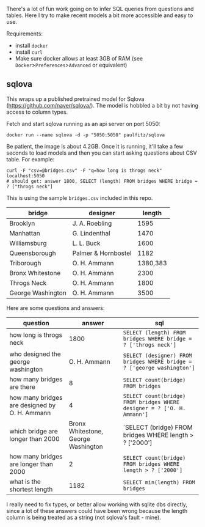 There's a lot of fun work going on to infer SQL queries from questions and tables.
Here I try to make recent models a bit more accessible and easy to use.

Requirements:
 * install `docker`
 * install `curl`
 * Make sure docker allows at least 3GB of RAM (see `Docker`>`Preferences`>`Advanced`
   or equivalent)

## sqlova

This wraps up a published pretrained model for Sqlova (https://github.com/naver/sqlova/).
The model is hobbled a bit by not having access to column types.

Fetch and start sqlova running as an api server on port 5050:

```
docker run --name sqlova -d -p "5050:5050" paulfitz/sqlova
```

Be patient, the image is about 4.2GB.  Once it is running, it'll take a few seconds
to load models and then you can start asking questions about CSV table.  For example:

```
curl -F "csv=@bridges.csv" -F "q=how long is throgs neck" localhost:5050
# should get: answer 1800, SELECT (length) FROM bridges WHERE bridge = ? ["throgs neck"]
```

This is using the sample `bridges.csv` included in this repo.

| bridge | designer | length |
|---|---|---|
| Brooklyn | J. A. Roebling | 1595 |
| Manhattan | G. Lindenthal | 1470 |
| Williamsburg | L. L. Buck | 1600 |
| Queensborough | Palmer & Hornbostel | 1182 |
| Triborough | O. H. Ammann | 1380,383 |
| Bronx Whitestone | O. H. Ammann | 2300 |
| Throgs Neck | O. H. Ammann | 1800 |
| George Washington | O. H. Ammann | 3500 |

Here are some questions and answers:

| question | answer | sql |
|---|---|---|
| how long is throgs neck | 1800 | `SELECT (length) FROM bridges WHERE bridge = ? ['throgs neck']` |
| who designed the george washington | O. H. Ammann | `SELECT (designer) FROM bridges WHERE bridge = ? ['george washington']` |
| how many bridges are there | 8 | `SELECT count(bridge) FROM bridges` |
| how many bridges are designed by O. H. Ammann | 4 | `SELECT count(bridge) FROM bridges WHERE designer = ? ['O. H. Ammann']` |
| which bridge are longer than 2000 | Bronx Whitestone, George Washington | `SELECT (bridge) FROM bridges WHERE length > ? ['2000'] |
| how many bridges are longer than 2000 | 2 | `SELECT count(bridge) FROM bridges WHERE length > ? ['2000']` |
| what is the shortest length | 1182 | `SELECT min(length) FROM bridges` |

I really need to fix types, or better allow working with sqlite dbs directly,
since a lot of these answers could have been wrong because the length column
is being treated as a string (not sqlova's fault - mine).
